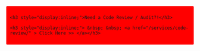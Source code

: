 <div style="background-color:red; padding : 10px; border-radius : 3px;">
    
    <h3 style="display:inline;">Need a Code Review / Audit?!</h3>
    
    <h3 style="display:inline;"> &nbsp; &nbsp; <a href="/services/code-review/" > Click Here >> </a></h3>
    
</div>